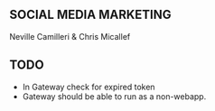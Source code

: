 SOCIAL MEDIA MARKETING
----------------------
Neville Camilleri & Chris Micallef


TODO
----
- In Gateway check for expired token
- Gateway should be able to run as a non-webapp.
